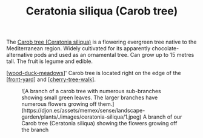 ﻿---
backlinks:
- title: Plants
  url: /sense/landscape-garden/plants/plants.html
photos:
  1:
    date: 2025-04-06 17:47:37
    description: None
    filename: BFF1858B-40E2-48DE-968E-0E98BD096664.heic
    latitude: -27.538671666666666
    longitude: 152.05578616666668
    memexFilename: images/ceratonia-siliqua/1.jpeg
    title: None
tags:
- plant
- tree
- wood-duck-meadows
- introduced
title: Ceratonia siliqua (Carob tree)
type: plant
---
The [Carob tree (Ceratonia siliqua)](https://en.wikipedia.org/wiki/Carob) is a flowering evergreen tree native to the Mediterranean region. Widely cultivated for its apparently chocolate-alternative pods and used as an ornamental tree. Can grow up to 15 metres tall. The fruit is legume and edible.

[[wood-duck-meadows]]' Carob tree is located right on the edge of the [[front-yard]] and [[cherry-tree-walk]].


<figure markdown>
![A branch of a carob tree with numerous sub-branches showing small green leaves. The larger branches have numerous flowers growing off them.](https://djon.es/assets/memex/sense/landscape-garden/plants/./images/ceratonia-siliqua/1.jpeg)
<caption>A branch of our Carob tree (Ceratonia siliqua) showing the flowers growing off the branch</caption>
</figure>


[//begin]: # "Autogenerated link references for markdown compatibility"
[wood-duck-meadows]: ../wood-duck-meadows "Wood duck meadows"
[front-yard]: ../front-yard "Front yard"
[cherry-tree-walk]: ../cherry-tree-walk "Cherry Tree walk"
[//end]: # "Autogenerated link references"